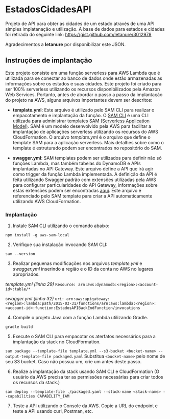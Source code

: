 # EstadosCidadesAPI

Projeto de API para obter as cidades de um estado através de uma API simples implatanação e utilização.
A base de dados para estados e cidades foi retirada do seguinte link: https://gist.github.com/letanure/3012978 

Agradecimentos a **letanure** por disponibilizar este JSON. 

## Instruções de implantação

Este projeto consiste em uma função serverless para AWS Lambda que é utilizada para se conectar ao banco de dados onde estão armazenadas as informações sobre os estados e suas cidades. Este projeto foi criado para ser 100% serverless utilizando os recursos disponibilizados pela Amazon Web Services. Portanto, antes de abordar o passo a passo da implantação do projeto na AWS, alguns arquivos importantes devem ser descritos:

* **template.yml**: Este arquivo é utilizado pelo SAM CLI para realizar o empacotamento e implantação da função. O [SAM CLI](https://github.com/awslabs/aws-sam-local) é uma CLI utilizada para administrar templates [SAM (Serverless Application Model)](https://github.com/awslabs/serverless-application-model). SAM é um modelo desenvolvido pela AWS para facilitar a implantação de aplicações serverless utilizando os recursos do AWS CloudFormation. O arquivo *template.yml* é o arquivo que define o template SAM para a aplicação serverless. Mais detalhes sobre como o template é estruturado podem ser encontrados no repositório do SAM. 

* **swagger.yml**: SAM templates podem ser utilizados para definir não só funções Lambda, mas também tabelas do DynamoDB e APIs implantadas no API Gateway. Este arquivo define a API que irá agir como trigger da função Lambda implementada. A definição da API é feita utilizando Swagger padrão com extensões utilizadas pela AWS para configurar particularidades do API Gateway, informações sobre estas extensões podem ser encontradas [aqui](https://docs.aws.amazon.com/apigateway/latest/developerguide/api-gateway-swagger-extensions.html). Este arquivo é referenciado pelo SAM template para criar a API automaticamente utilizando AWS CloudFormation. 

### Implantação

1. Instale SAM CLI utilizando o comando abaixo:

`npm install -g aws-sam-local`

2. Verifique sua instalação invocando SAM CLI:

`sam --version`

3. Realizar pequenas modificações nos arquivos *template.yml* e *swagger.yml* inserindo a região e o ID da conta no AWS no lugares apropriados. 

*template.yml (linha 29)*
`Resource: arn:aws:dynamodb:<region>:<account-id>:table/*`

*swagger.yml (linha 32)*
`uri: arn:aws:apigateway:<region>:lambda:path/2015-03-31/functions/arn:aws:lambda:<region>:<account-id>:function:EstadosAPIBackEndFunction/invocations`

4. Compile o projeto Java com a função Lambda utilizando Gradle. 

`gradle build` 

5. Execute o SAM CLI para empacotar os aterfatos necessários para a implantação da stack no CloudFormation. 

`sam package --template-file template.yml --s3-bucket <bucket-name> --output-template-file packaged.yaml`
Substitua `<bucket-name>` pelo nome de seu S3 bucket. Caso não possua um, crie um antes deste passo. 

6. Realize a implantação da stack usando SAM CLI e CloudFormation (O usuário da AWS precisa ter as permissões necessárias para criar todos os recursos da stack.)

`sam deploy --template-file ./packaged.yaml --stack-name <stack-name> --capabilities CAPABILITY_IAM` 

7. Teste a API utilizando o Console da AWS. Copie a URL do endpoint e teste a API usando curl, Postman, etc.
